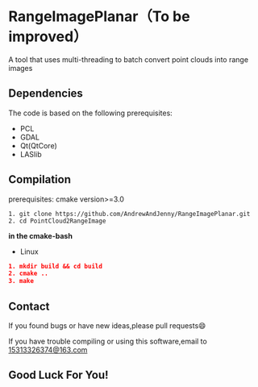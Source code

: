 # RangeImagePlanar（To be improved）

A tool that uses multi-threading to batch convert point clouds into range images

## Dependencies

The code is based on the following prerequisites:
- PCL
- GDAL
- Qt(QtCore)
- LASlib

## Compilation

prerequisites: cmake version>=3.0

```
1. git clone https://github.com/AndrewAndJenny/RangeImagePlanar.git
2. cd PointCloud2RangeImage
```

**in the cmake-bash**
- Linux

```cmake
1. mkdir build && cd build
2. cmake ..
3. make
```

## Contact

If you found bugs or have new ideas,please pull requests😄  

If you have trouble compiling or using this software,email to [15313326374@163.com](mailto:15313326374@163.com)

## Good Luck For You!
